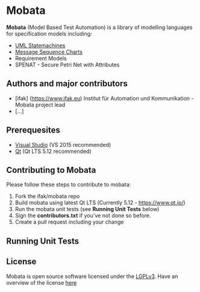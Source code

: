 # Mobata 

**Mobata** (Model Based Test Automation) is a library of modelling languages for specification models including:
- [UML Statemachines](https://en.wikipedia.org/wiki/UML_state_machine)
- [Message Sequence Charts](https://en.wikipedia.org/wiki/Message_sequence_chart)
- Requirement Models
- SPENAT - Secure Petri Net with Attributes

## Authors and major contributors
- [ifak] (https://www.ifak.eu)
Institut für Automation und Kommunikation - Mobata project lead
- [...]

## Prerequesites
- [Visual Studio](https://www.visualstudio.com/vs/community/) (VS 2015 recommended)
- [Qt](https://www.qt.io/) (Qt LTS 5.12 recommended)

## Contributing to Mobata
Please follow these steps to contribute to mobata:
1. Fork the ifak/mobata repo
2. Build mobata using latest Qt LTS (Currently 5.12 - https://www.qt.io/)
3. Run the mobata unit tests (see **Running Unit Tests** below)
4. Sign the **contributors.txt** if you've not done so before.
5. Create a pull request including your change

## Running Unit Tests

## License
Mobata is open source software licensed under the [LGPLv3](https://github.com/ifak/mobata/blob/master/LICENSE). Have an overview of the license [here](https://tldrlegal.com/license/gnu-lesser-general-public-license-v3-(lgpl-3))



